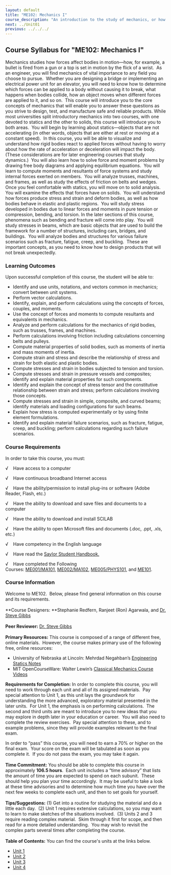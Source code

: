 ```yaml
---
layout: default
title: "ME102: Mechanics I"
course_description: "An introduction to the study of mechanics, or how forces affect bodies in motion. Reviews Newtonian physics and its application to statics systems, analyzes static systems and solid objects, stress and strain relationships, and material dynamics."
next: ../Unit01
previous: ../../../
---
```

Course Syllabus for "ME102: Mechanics I"
----------------------------------------

Mechanics studies how forces affect bodies in motion—how, for example, a
bullet is fired from a gun or a top is set in motion by the flick of a
wrist.  As an engineer, you will find mechanics of vital importance to
any field you choose to pursue.  Whether you are designing a bridge or
implementing an electrical power unit for an elevator, you will need to
know how to determine which forces can be applied to a body without
causing it to break, what happens when bodies collide, how an object
moves when different forces are applied to it, and so on.  This course
will introduce you to the core concepts of mechanics that will enable
you to answer these questions as you strive to design, test, and
manufacture safe and reliable products. While most universities split
introductory mechanics into two courses, with one devoted to statics and
the other to solids, this course will introduce you to both areas.  You
will begin by learning about statics—objects that are not accelerating
(in other words, objects that are either at rest or moving at a constant
speed).  In this course, you will be able to visualize and understand
how rigid bodies react to applied forces without having to worry about
how the rate of acceleration or deceleration will impact the body. 
(These considerations are for later engineering courses that study
dynamics.)  You will also learn how to solve force and moment problems
by drawing free body diagrams and applying equilibrium equations.  You
will learn to compute moments and resultants of force systems and study
internal forces exerted on members.  You will analyze trusses, machines,
and frames, as well as study the effects of friction on belts and
wedges. Once you feel comfortable with statics, you will move on to
solid analysis.  You will examine the effects that forces have on
solids.  You will understand how forces produce stress and strain and
deform bodies, as well as how bodies behave in elastic and plastic
regions.  You will study stress developed in bodies due to linear forces
and moments in pure tension or compression, bending, and torsion. In the
later sections of this course, phenomena such as bending and fracture
will come into play.  You will study stresses in beams, which are basic
objects that are used to build the framework for a number of structures,
including cars, bridges, and buildings.  You will analyze bodies and
structures for various failure scenarios such as fracture, fatigue,
creep, and buckling.  These are important concepts, as you need to know
how to design products that will not break unexpectedly.

### Learning Outcomes

Upon successful completion of this course, the student will be able
to:  

-   Identify and use units, notations, and vectors common in mechanics;
    convert between unit systems.
-   Perform vector calculations.
-   Identify, explain, and perform calculations using the concepts of
    forces, couples, and moments.
-   Use the concept of forces and moments to compute resultants and
    equivalents in mechanics.
-   Analyze and perform calculations for the mechanics of rigid bodies,
    such as trusses, frames, and machines.
-   Perform calculations involving friction including calculations
    concerning belts and pulleys.
-   Compute material properties of solid bodies, such as moments of
    inertia and mass moments of inertia.
-   Compute strain and stress and describe the relationship of stress
    and strain for both elastic and plastic bodies.
-   Compute stresses and strain in bodies subjected to tension and
    torsion.
-   Compute stresses and strain in pressure vessels and composites;
    identify and explain material properties for such components.
-   Identify and explain the concept of stress tensor and the
    constitutive relationship between strain and stress; perform
    calculations involving those concepts.
-   Compute stresses and strain in simple, composite, and curved beams;
    identify materials and loading configurations for such beams.
-   Explain how stress is computed experimentally or by using finite
    element formulations.
-   Identify and explain material failure scenarios, such as fracture,
    fatigue, creep, and buckling; perform calculations regarding such
    failure scenarios.

### Course Requirements

In order to take this course, you must:  
  
 √    Have access to a computer  
  
 √    Have continuous broadband Internet access  
  
 √    Have the ability/permission to install plug-ins or software (Adobe
Reader, Flash, etc.)  
  
 √    Have the ability to download and save files and documents to a
computer  
  
 √    Have the ability to download and install SCILAB  
  
 √    Have the ability to open Microsoft files and documents (.doc,
.ppt, .xls, etc.)  
  
 √    Have competency in the English language  
  
 √    Have read the [Saylor Student
Handbook.](http://www.saylor.org/site/wp-content/uploads/2012/05/Saylor-StudentHandbook.pdf)  
  
 √    Have completed the Following
Courses: [ME001/MA101](http://www.saylor.org/courses/me001/), [ME002/MA102](http://www.saylor.org/courses/me002/), [ME005/PHYS101](http://www.saylor.org/courses/me005/),
and [ME101](http://www.saylor.org/courses/me101/). 

### Course Information

Welcome to ME102.  Below, please find general information on this course
and its requirements.   
    
 **Course Designers: **Stephanie Redfern, Ranjeet (Ron) Agarwala, and
[Dr. Steve Gibbs](http://www.saylor.org/faculty-a-g/#DrSteveGibbs)  
    
 **Peer Reviewer:** [Dr. Steve
Gibbs](http://www.saylor.org/faculty-a-g/#DrSteveGibbs)  
    
 **Primary Resources:** This course is composed of a range of different
free, online materials.  However, the course makes primary use of the
following free, online resources:  

-   University of Nebraska­ at Lincoln: Mehrdad Negahban’s [Engineering
    Statics Notes](http://emweb.unl.edu/NEGAHBAN/EM223/Intro.htm)
-   MIT OpenCourseWare: Walter Lewin’s [Classical Mechanics Course
    Videos](http://ocw.mit.edu/courses/physics/8-01-physics-i-classical-mechanics-fall-1999/)

**Requirements for Completion:** In order to complete this course, you
will need to work through each unit and all of its assigned materials. 
Pay special attention to Unit 1, as this unit lays the groundwork for
understanding the more advanced, exploratory material presented in the
later units.  For Unit 1, the emphasis is on performing calculations.
 The second and third units are meant to introduce you to new ideas that
you may explore in depth later in your education or career.  You will
also need to complete the review exercises.  Pay special attention to
these, and to example problems, since they will provide examples
relevant to the final exam.  
  
 In order to “pass” this course, you will need to earn a 70% or higher
on the final exam.  Your score on the exam will be tabulated as soon as
you complete it.  If you do not pass the exam, you may take it again.  
    
 **Time Commitment:** You should be able to complete this course in
approximately **106.5 hours**.  Each unit includes a “time advisory”
that lists the amount of time you are expected to spend on each
subunit.  These should help you plan your time accordingly.  It may be
useful to take a look at these time advisories and to determine how much
time you have over the next few weeks to complete each unit, and then to
set goals for yourself.    
    
 **Tips/Suggestions:** (1) Get into a routine for studying the material
and do a little each day.  (2) Unit 1 requires extensive calculations,
so you may want to learn to make sketches of the situations involved.
 (3) Units 2 and 3 require reading complex material.  Skim through it
first for scope, and then read for a more detailed understanding.  You
may wish to revisit the complex parts several times after completing the
course.  
    
**Table of Contents:** You can find the course's units at the links below.

- [Unit 1](https://legacy.saylor.org/me102/Unit01/)
- [Unit 2](https://legacy.saylor.org/me102/Unit02/)
- [Unit 3](https://legacy.saylor.org/me102/Unit03/)
- [Unit 4](https://legacy.saylor.org/me102/Unit04/)
